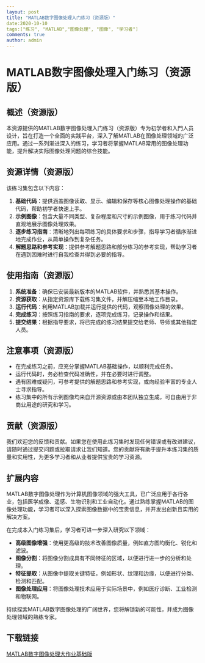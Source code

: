 ```yaml
---
layout: post
title: "MATLAB数字图像处理入门练习（资源版）"
date:2020-10-10
tags:["练习", "MATLAB","图像处理", "图像", "学习者"]
comments: true
author: admin
---
```

# MATLAB数字图像处理入门练习（资源版）

## 概述（资源版）

本资源提供的MATLAB数字图像处理入门练习（资源版）专为初学者和入門人员设计，旨在打造一个全面的实践平台，深入了解MATLAB在图像处理领域的广泛应用。通过一系列渐进深入的练习，学习者将掌握MATLAB常用的图像处理功能，提升解决实际图像处理问题的综合技能。

## 资源详情（资源版）

该练习集包含以下内容：

1. **基础代码**：提供涵盖图像读取、显示、编辑和保存等核心图像处理操作的基础代码，帮助初学者快速上手。
2. **示例图像**：包含大量不同类型、复杂程度和尺寸的示例图像，用于练习代码并直观地展示图像处理效果。
3. **逐步练习指南**：清晰地列出每项练习的具体要求和步骤，指导学习者循序渐进地完成作业，从简单操作到复杂任务。
4. **解题思路和参考实现**：提供参考解题思路和部分练习的参考实现，帮助学习者在遇到困难时进行自我检查并得到必要的指导。

## 使用指南（资源版）

1. **系统准备**：确保已安装最新版本的MATLAB软件，并熟悉其基本操作。
2. **资源获取**：从指定资源库下载练习集文件，并解压缩至本地工作目录。
3. **运行代码**：利用MATLAB加载并运行提供的代码，观察图像处理的效果。
4. **完成练习**：按照练习指南的要求，逐项完成练习，记录操作和结果。
5. **提交结果**：根据指导要求，将已完成的练习结果提交给老师、导师或其他指定人员。

## 注意事项（资源版）

- 在完成练习之前，应充分掌握MATLAB基础操作，以顺利完成任务。
- 运行代码时，务必检查代码准确性，并在必要时进行调整。
- 遇有困难或疑问，可参考提供的解题思路和参考实现，或向经验丰富的专业人士寻求指导。
- 练习集中的所有示例图像均来自开源资源或由本团队独立生成，可自由用于非商业用途的研究和学习。

## 贡献（资源版）

我们欢迎您的反馈和贡献。如果您在使用此练习集时发现任何错误或有改进建议，请随时通过提交问题或拉取请求让我们知道。您的贡献将有助于提升本练习集的质量和实用性，为更多学习者和从业者提供宝贵的学习资源。

## 扩展内容

MATLAB数字图像处理作为计算机图像领域的强大工具，已广泛应用于各行各业，包括医学成像、遥感、生物识别和工业自动化。通过熟练掌握MATLAB的图像处理功能，学习者可以深入探索图像数据中的宝贵信息，并开发出创新且实用的解决方案。

在完成本入门练习集后，学习者可进一步深入研究以下领域：

- **高级图像增强**：使用更高级的技术改善图像质量，例如直方图均衡化、锐化和滤波。
- **图像分割**：将图像分割成具有不同特征的区域，以便进行进一步的分析和处理。
- **特征提取**：从图像中提取关键特征，例如形状、纹理和边缘，以便进行分类、检测和匹配。
- **图像处理应用**：将图像处理技术应用于实际场景中，例如医疗诊断、工业检测和物联网。

持续探索MATLAB数字图像处理的广阔世界，您将解锁新的可能性，并成为图像处理领域的熟练专家。

## 下载链接

[MATLAB数字图像处理大作业基础版](https://pan.quark.cn/s/b4a113ba6473)
